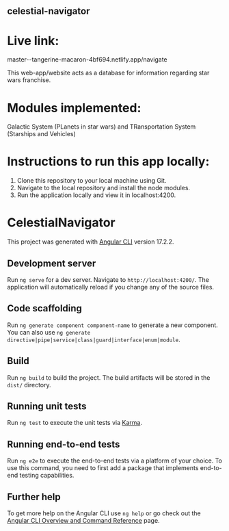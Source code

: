 ## celestial-navigator

# Live link:
master--tangerine-macaron-4bf694.netlify.app/navigate

This web-app/website acts as a database for information regarding star wars franchise. 

# Modules implemented: 
Galactic System (PLanets in star wars) and TRansportation System (Starships and Vehicles)

# Instructions to run this app locally:
1. Clone this repository to your local machine using Git.
2. Navigate to the local repository and install the node modules.
3. Run the application locally and view it in localhost:4200.

# CelestialNavigator

This project was generated with [Angular CLI](https://github.com/angular/angular-cli) version 17.2.2.

## Development server

Run `ng serve` for a dev server. Navigate to `http://localhost:4200/`. The application will automatically reload if you change any of the source files.

## Code scaffolding

Run `ng generate component component-name` to generate a new component. You can also use `ng generate directive|pipe|service|class|guard|interface|enum|module`.

## Build

Run `ng build` to build the project. The build artifacts will be stored in the `dist/` directory.

## Running unit tests

Run `ng test` to execute the unit tests via [Karma](https://karma-runner.github.io).

## Running end-to-end tests

Run `ng e2e` to execute the end-to-end tests via a platform of your choice. To use this command, you need to first add a package that implements end-to-end testing capabilities.

## Further help

To get more help on the Angular CLI use `ng help` or go check out the [Angular CLI Overview and Command Reference](https://angular.io/cli) page.
